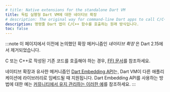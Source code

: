 ```yaml
---
# title: Native extensions for the standalone Dart VM
title: 독립 실행형 Dart VM에 대한 네이티브 확장
# description: The original way for command-line Dart apps to call C/C++ functions.
description: 명령줄 Dart 앱이 C/C++ 함수를 호출하는 원래 방식입니다.
toc: false
---
```


:::note
이 페이지에서 이전에 논의했던 확장 메커니즘인 _네이티브 확장_ 은 Dart 2.15에서 제거되었습니다.

C 또는 C++로 작성된 기존 코드를 호출해야 하는 경우, [FFI 문서](/server/c-interop)를 참조하세요.

네이티브 확장과 유사한 메커니즘인 [Dart Embedding API][`include/dart_api.h`]는, 
Dart VM이 다른 애플리케이션에 라이브러리로 임베드될 때 지원됩니다. 
Dart Embedding API를 사용하는 방법에 대한 예는 [커뮤니티에서 유지 관리하는 이러한 예][examples]를 참조하세요.
:::

[`include/dart_api.h`]: {{site.repo.dart.sdk}}/blob/main/runtime/include/dart_api.h
[examples]: https://github.com/fuzzybinary/dart_shared_libray
